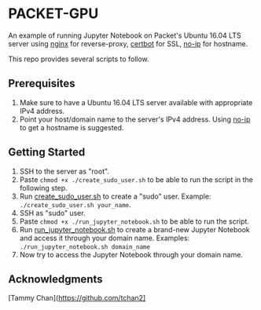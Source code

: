 # PACKET-GPU
An example of running Jupyter Notebook on Packet's Ubuntu 16.04 LTS server using [nginx](https://www.nginx.com/) for reverse-proxy, [certbot](https://certbot.eff.org/) for SSL, [no-ip](https://www.noip.com/) for hostname.

This repo provides several scripts to follow.

## Prerequisites

1. Make sure to have a Ubuntu 16.04 LTS server available with appropriate IPv4 address.
2. Point your host/domain name to the server's IPv4 address. Using [no-ip](https://www.noip.com/) to get a hostname is suggested. 

## Getting Started

1. SSH to the server as "root".
2. Paste `chmod +x ./create_sudo_user.sh` to be able to run the script in the following step.
3. Run [create_sudo_user.sh](https://github.com/zalkar-z/packet-gpu/blob/master/create_sudo_user.sh) to create a "sudo" user. Example: `./create_sudo_user.sh your_name`.
4. SSH as "sudo" user.
5. Paste `chmod +x ./run_jupyter_notebook.sh` to be able to run the script.
6. Run [run_jupyter_notebook.sh](https://github.com/zalkar-z/packet-gpu/blob/master/run_jupyter_notebook.sh) to create a brand-new Jupyter Notebook and access it through your domain name. Examples: `./run_jupyter_notebook.sh domain_name`
7. Now try to access the Jupyter Notebook through your domain name.


## Acknowledgments

[Tammy Chan](https://github.com/tchan2]
